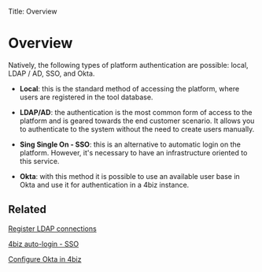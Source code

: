 Title: Overview

# Overview

Natively, the following types of platform authentication are possible: local, LDAP / AD, SSO, and Okta.

- **Local**: this is the standard method of accessing the platform, where users are registered in the tool database.

- **LDAP/AD**: the authentication is the most common form of access to the platform and is geared towards the end customer scenario. It allows you to authenticate to the system without the need to create users manually.

- **Sing Single On - SSO**: this is an alternative to automatic login on the platform. However, it's necessary to have an infrastructure oriented to this service.

- **Okta**: with this method it is possible to use an available user base in Okta and use it for authentication in a 4biz instance.

## Related

[Register LDAP connections][1]

[4biz auto-login - SSO][2]

[Configure Okta in 4biz][3]

[1]:/en-us/4biz-helium/platform-administration/authentication/ldap.html

[2]:/en-us/4biz-helium/platform-administration/authentication/sso.html

[3]:/en-us/4biz-helium/platform-administration/authentication/okta.html
